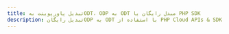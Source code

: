 ---title: تبدیل پاورپوینت بهODT، ODP به ODT مبدل رایگان یا PHP SDKdescription: تبدیل رایگانODP به ODT با استفاده از PHP Cloud APIs & SDK. همچنین اسناد Microsoft PowerPoint را در Cloud ایجاد، ویرایش و رندر کنید.---